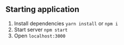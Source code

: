 ## Starting application
1. Install dependencies ```yarn install``` or ```npm i```
2. Start server ```npm start```
3. Open `localhost:3000`
